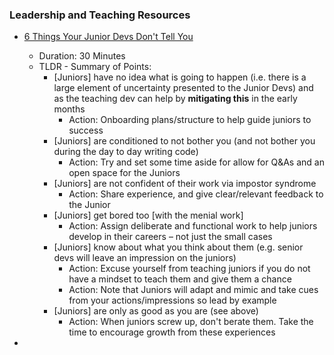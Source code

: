 ### Leadership and Teaching Resources
* [6 Things Your Junior Devs Don't Tell You](https://www.youtube.com/watch?v=m6G8f9pZZRM)
  * Duration: 30 Minutes
  * TLDR - Summary of Points:
    * [Juniors] have no idea what is going to happen (i.e. there is a large element of uncertainty presented to the Junior Devs) and as the teaching dev can help by **mitigating this** in the early months
      * Action: Onboarding plans/structure to help guide juniors to success
    * [Juniors] are conditioned to not bother you (and not bother you during the day to day writing code)
      * Action: Try and set some time aside for allow for Q&As and an open space for the Juniors
    * [Juniors] are not confident of their work via impostor syndrome 
      * Action: Share experience, and give clear/relevant feedback to the Junior
    * [Juniors] get bored too [with the menial work]
       * Action: Assign deliberate and functional work to help juniors develop in their careers – not just the small cases
    * [Juniors] know about what you think about them (e.g. senior devs will leave an impression on the juniors)
      * Action: Excuse yourself from teaching juniors if you do not have a mindset to teach them and give them a chance
      * Action: Note that Juniors will adapt and mimic and take cues from your actions/impressions so lead by example
    * [Juniors] are only as good as you are (see above)
      * Action: When juniors screw up, don't berate them. Take the time to encourage growth from these experiences
  
*
